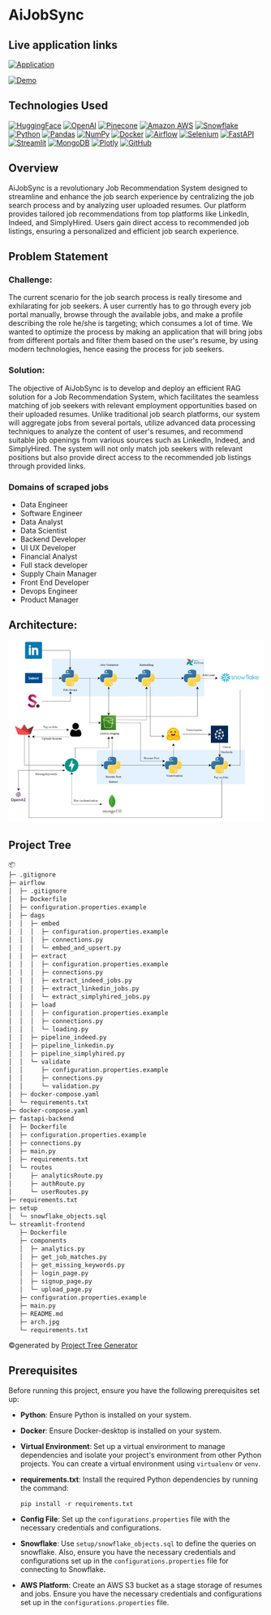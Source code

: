 # AiJobSync

## Live application links

[![Application](https://img.shields.io/badge/application-4285F4?style=for-the-badge&logo=codelabs&logoColor=white)](http://homelab.chaudharyanshul.com:8501/)

[![Demo](https://img.shields.io/badge/Demo_Link-808080?style=for-the-badge&logo=YouTube&logoColor=white)](https://youtu.be/ChYG-aspZIg)

## Technologies Used
[![HuggingFace](https://img.shields.io/badge/HuggingFace-FF9900?style=for-the-badge)](https://huggingface.co/docs/transformers/en/model_doc/bert)
[![OpenAI](https://img.shields.io/badge/OpenAI-412991?style=for-the-badge&logo=openai&logoColor=white)](https://openai.com/)
[![Pinecone](https://img.shields.io/badge/Pinecone-220052?style=for-the-badge)](https://www.pinecone.io/)
[![Amazon AWS](https://img.shields.io/badge/Amazon_AWS-FF9900?style=for-the-badge&logo=amazonaws&logoColor=white)](https://aws.amazon.com/)
[![Snowflake](https://img.shields.io/badge/Snowflake-0093F1?style=for-the-badge&logo=snowflake&logoColor=white)](https://www.snowflake.com/)
[![Python](https://img.shields.io/badge/Python-FFD43B?style=for-the-badge&logo=python&logoColor=blue)](https://www.python.org/)
[![Pandas](https://img.shields.io/badge/Pandas-2C2D72?style=for-the-badge&logo=pandas&logoColor=white)](https://pandas.pydata.org/)
[![NumPy](https://img.shields.io/badge/Numpy-777BB4?style=for-the-badge&logo=numpy&logoColor=white)](https://numpy.org/)
[![Docker](https://img.shields.io/badge/Docker-2CA5E0?style=for-the-badge&logo=docker&logoColor=white)](https://www.docker.com/)
[![Airflow](https://img.shields.io/badge/Airflow-FF4B4B?style=for-the-badge&logo=Apache%20Airflow&logoColor=white)](https://airflow.apache.org/)
[![Selenium](https://img.shields.io/badge/Selenium-43B02A?style=for-the-badge&logo=Selenium&logoColor=white)](https://www.selenium.dev/)
[![FastAPI](https://img.shields.io/badge/fastapi-109989?style=for-the-badge&logo=FASTAPI&logoColor=white)](https://fastapi.tiangolo.com/)
[![Streamlit](https://img.shields.io/badge/Streamlit-FF4B4B?style=for-the-badge&logo=Streamlit&logoColor=white)](https://streamlit.io/)
[![MongoDB](https://img.shields.io/badge/MongoDB-4EA94B?style=for-the-badge&logo=mongodb&logoColor=white)](https://www.mongodb.com/)
[![Plotly](https://img.shields.io/badge/Plotly-239120?style=for-the-badge&logo=plotly&logoColor=white)](https://plotly.com/)
[![GitHub](https://img.shields.io/badge/GitHub-100000?style=for-the-badge&logo=github&logoColor=white)](https://github.com/)

## Overview

AiJobSync is a revolutionary Job Recommendation System designed to streamline and enhance the job search experience by centralizing the job search process and by analyzing user uploaded resumes. Our platform provides tailored job recommendations from top platforms like LinkedIn, Indeed, and SimplyHired. Users gain direct access to recommended job listings, ensuring a personalized and efficient job search experience.

## Problem Statement

### Challenge:
The current scenario for the job search process is really tiresome and exhilarating for job seekers. A user currently has to go through every job portal manually, browse through the available jobs, and make a profile describing the role he/she is targeting; which consumes a lot of time. We wanted to optimize the process by making an application that will bring jobs from different portals and filter them based on the user's resume, by using modern technologies, hence easing the process for job seekers.

### Solution:
The objective of AiJobSync is to develop and deploy an efficient RAG solution for a Job Recommendation System, which facilitates the seamless matching of job seekers with relevant employment opportunities based on their uploaded resumes. Unlike traditional job search platforms, our system will aggregate jobs from several portals, utilize advanced data processing techniques to analyze the content of user's resumes, and recommend suitable job openings from various sources such as LinkedIn, Indeed, and SimplyHired. The system will not only match job seekers with relevant positions but also provide direct access to the recommended job listings through provided links.

### Domains of scraped jobs
- Data Engineer
- Software Engineer
- Data Analyst
- Data Scientist
- Backend Developer
- UI UX Developer
- Financial Analyst
- Full stack developer
- Supply Chain Manager
- Front End Developer
- Devops Engineer
- Product Manager

## Architecture:

![Alt text](./arch.jpg)

## Project Tree

```
📦 
├─ .gitignore
├─ airflow
│  ├─ .gitignore
│  ├─ Dockerfile
│  ├─ configuration.properties.example
│  ├─ dags
│  │  ├─ embed
│  │  │  ├─ configuration.properties.example
│  │  │  ├─ connections.py
│  │  │  └─ embed_and_upsert.py
│  │  ├─ extract
│  │  │  ├─ configuration.properties.example
│  │  │  ├─ connections.py
│  │  │  ├─ extract_indeed_jobs.py
│  │  │  ├─ extract_linkedin_jobs.py
│  │  │  └─ extract_simplyhired_jobs.py
│  │  ├─ load
│  │  │  ├─ configuration.properties.example
│  │  │  ├─ connections.py
│  │  │  └─ loading.py
│  │  ├─ pipeline_indeed.py
│  │  ├─ pipeline_linkedin.py
│  │  ├─ pipeline_simplyhired.py
│  │  └─ validate
│  │     ├─ configuration.properties.example
│  │     ├─ connections.py
│  │     └─ validation.py
│  ├─ docker-compose.yaml
│  └─ requirements.txt
├─ docker-compose.yaml
├─ fastapi-backend
│  ├─ Dockerfile
│  ├─ configuration.properties.example
│  ├─ connections.py
│  ├─ main.py
│  ├─ requirements.txt
│  └─ routes
│     ├─ analyticsRoute.py
│     ├─ authRoute.py
│     └─ userRoutes.py
├─ requirements.txt
├─ setup
│  └─ snowflake_objects.sql
└─ streamlit-frontend
   ├─ Dockerfile
   ├─ components
   │  ├─ analytics.py
   │  ├─ get_job_matches.py
   │  ├─ get_missing_keywords.py
   │  ├─ login_page.py
   │  ├─ signup_page.py
   │  └─ upload_page.py
   ├─ configuration.properties.example
   ├─ main.py
   ├─ README.md
   ├─ arch.jpg
   └─ requirements.txt
```
©generated by [Project Tree Generator](https://woochanleee.github.io/project-tree-generator)

## Prerequisites
Before running this project, ensure you have the following prerequisites set up:

- **Python**: Ensure Python is installed on your system.
- **Docker**: Ensure Docker-desktop is installed on your system.
- **Virtual Environment**: Set up a virtual environment to manage dependencies and isolate your project's environment from other Python projects. You can create a virtual environment using `virtualenv` or `venv`.
- **requirements.txt**: Install the required Python dependencies by running the command:
  ```
  pip install -r requirements.txt
  ```
- **Config File**: Set up the `configurations.properties` file with the necessary credentials and configurations.

- **Snowflake**: Use `setup/snowflake_objects.sql` to define the queries on snowflake. Also, ensure you have the necessary credentials and configurations set up in the `configurations.properties` file for connecting to Snowflake.

- **AWS Platform**: Create an AWS S3 bucket as a stage storage of resumes and jobs. Ensure you have the necessary credentials and configurations set up in the `configurations.properties` file.
